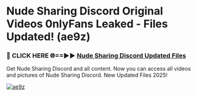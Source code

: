 # Nude Sharing Discord Original Videos 0nlyFans Leaked - Files Updated! (ae9z)

<h3>🔴 CLICK HERE 🌐==►► <a href="https://tinyurl.com/5h6xmrr3" rel="nofollow">Nude Sharing Discord Updated Files</a></h3>

Get Nude Sharing Discord and all content. Now you can access all videos and pictures of Nude Sharing Discord. New Updated Files 2025!

[![ae9z](https://i.imgur.com/KVD873Z.gif)](https://tinyurl.com/5h6xmrr3)
